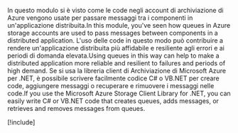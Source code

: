 <span data-ttu-id="6b959-101">In questo modulo si è visto come le code negli account di archiviazione di Azure vengono usate per passare messaggi tra i componenti in un'applicazione distribuita.</span><span class="sxs-lookup"><span data-stu-id="6b959-101">In this module, you've seen how queues in Azure storage accounts are used to pass messages between components in a distributed application.</span></span> <span data-ttu-id="6b959-102">L'uso delle code in questo modo può contribuire a rendere un'applicazione distribuita più affidabile e resiliente agli errori e ai periodi di domanda elevata.</span><span class="sxs-lookup"><span data-stu-id="6b959-102">Using queues in this way can help to make a distributed application more reliable and resilient to failures and periods of high demand.</span></span> <span data-ttu-id="6b959-103">Se si usa la libreria client di Archiviazione di Microsoft Azure per .NET, è possibile scrivere facilmente codice C# o VB.NET per creare code, aggiungere messaggi o recuperare e rimuovere i messaggi nelle code.</span><span class="sxs-lookup"><span data-stu-id="6b959-103">If you use the Microsoft Azure Storage Client Library for .NET, you can easily write C# or VB.NET code that creates queues, adds messages, or retrieves and removes messages from queues.</span></span>

<!-- Cleanup sandbox -->
[!include[](../../../includes/azure-sandbox-cleanup.md)]